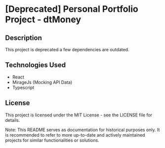 # [Deprecated] Personal Portfolio Project - dtMoney

## Description

This project is deprecated a few dependencies are outdated. 

## Technologies Used

- React
- MirageJs (Mocking API Data)
- Typescript

## License

This project is licensed under the MIT License - see the LICENSE file for details.

Note: This README serves as documentation for historical purposes only. It is recommended to refer to more up-to-date and actively maintained projects for similar functionalities or solutions.
